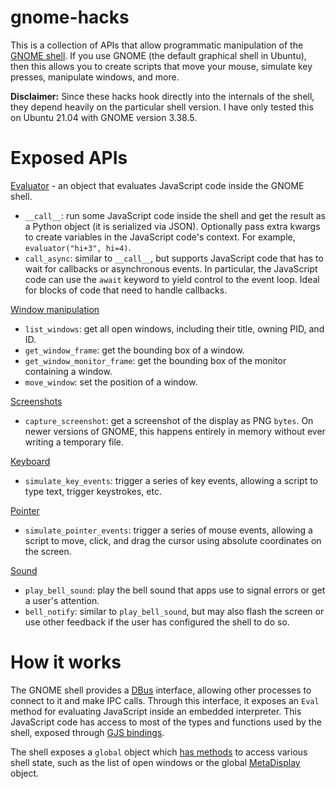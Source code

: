 # gnome-hacks

This is a collection of APIs that allow programmatic manipulation of the [GNOME shell](https://en.wikipedia.org/wiki/GNOME_Shell). If you use GNOME (the default graphical shell in Ubuntu), then this allows you to create scripts that move your mouse, simulate key presses, manipulate windows, and more.

**Disclaimer:** Since these hacks hook directly into the internals of the shell, they depend heavily on the particular shell version. I have only tested this on Ubuntu 21.04 with GNOME version 3.38.5.

# Exposed APIs

[Evaluator](gnome_hacks/evaluator.py) - an object that evaluates JavaScript code inside the GNOME shell.
 * `__call__`: run some JavaScript code inside the shell and get the result as a Python object (it is serialized via JSON). Optionally pass extra kwargs to create variables in the JavaScript code's context. For example, `evaluator("hi+3", hi=4)`.
 * `call_async`: similar to `__call__`, but supports JavaScript code that has to wait for callbacks or asynchronous events. In particular, the JavaScript code can use the `await` keyword to yield control to the event loop. Ideal for blocks of code that need to handle callbacks.

[Window manipulation](gnome_hacks/windows.py)
 * `list_windows`: get all open windows, including their title, owning PID, and ID.
 * `get_window_frame`: get the bounding box of a window.
 * `get_window_monitor_frame`: get the bounding box of the monitor containing a window.
 * `move_window`: set the position of a window.

[Screenshots](gnome_hacks/screenshot.py)
 * `capture_screenshot`: get a screenshot of the display as PNG `bytes`. On newer versions of GNOME, this happens entirely in memory without ever writing a temporary file.

[Keyboard](gnome_hacks/keyboard.py)
 * `simulate_key_events`: trigger a series of key events, allowing a script to type text, trigger keystrokes, etc.

[Pointer](gnome_hacks/pointer.py)
 * `simulate_pointer_events`: trigger a series of mouse events, allowing a script to move, click, and drag the cursor using absolute coordinates on the screen.

[Sound](gnome_hacks/sound.py)
 * `play_bell_sound`: play the bell sound that apps use to signal errors or get a user's attention.
 * `bell_notify`: similar to `play_bell_sound`, but may also flash the screen or use other feedback if the user has configured the shell to do so.

# How it works

The GNOME shell provides a [DBus](https://en.wikipedia.org/wiki/D-Bus) interface, allowing other processes to connect to it and make IPC calls. Through this interface, it exposes an `Eval` method for evaluating JavaScript inside an embedded interpreter. This JavaScript code has access to most of the types and functions used by the shell, exposed through [GJS bindings](https://gitlab.gnome.org/GNOME/gjs).

The shell exposes a `global` object which [has methods](https://github.com/GNOME/gnome-shell/blob/4e5ddc5459adbee87be2519c1e199b3b526adc0e/src/shell-global.h#L18-L22) to access various shell state, such as the list of open windows or the global [MetaDisplay](https://github.com/GNOME/mutter/blob/867db93043dd3c93d8ccb6cb197d4a3687d3a5e5/src/meta/display.h#L88-L313) object.
